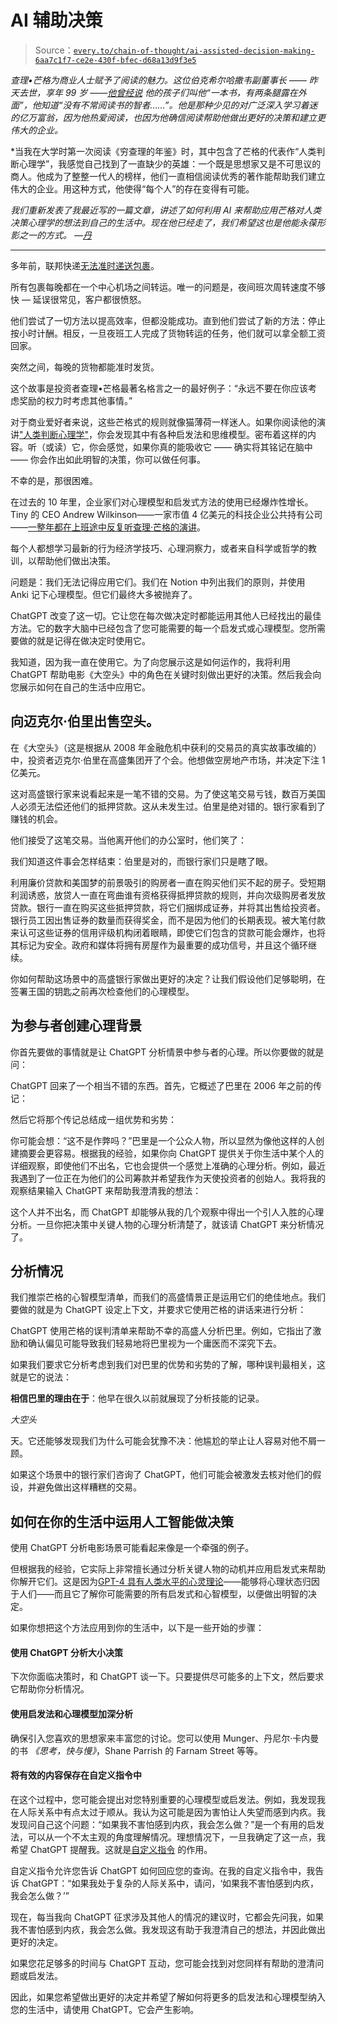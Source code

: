 <!--yml

分类：COT 专栏

日期：2024-05-08 11:07:21

-->

# AI 辅助决策

> Source：[`every.to/chain-of-thought/ai-assisted-decision-making-6aa7c1f7-ce2e-430f-bfec-d68a13d9f3e5`](https://every.to/chain-of-thought/ai-assisted-decision-making-6aa7c1f7-ce2e-430f-bfec-d68a13d9f3e5)

*查理•芒格为商业人士赋予了阅读的魅力。这位伯克希尔哈撒韦副董事长 —— 昨天去世，享年 99 岁 ——*[*他曾经说*](https://www.goodreads.com/author/quotes/236437.Charles_T_Munger) *他的孩子们叫他“一本书，有两条腿露在外面”，他知道“没有不常阅读书的智者……”。他是那种少见的对广泛深入学习着迷的亿万富翁，因为他热爱阅读，也因为他确信阅读帮助他做出更好的决策和建立更伟大的企业。*

*当我在大学时第一次阅读《穷查理的年鉴》时，其中包含了芒格的代表作“人类判断心理学”，我感觉自己找到了一直缺少的英雄：一个既是思想家又是不可思议的商人。他成为了整整一代人的榜样，他们一直相信阅读优秀的著作能帮助我们建立伟大的企业。用这种方式，他使得“每个人”的存在变得有可能。

*我们重新发表了我最近写的一篇文章，讲述了如何利用 AI 来帮助应用芒格对人类决策心理学的想法到自己的生活中。现在他已经走了，我们希望这也是他能永葆形影之一的方式。 —*[*丹*](https://twitter.com/danshipper)

* * *

多年前，联邦快递[无法准时递送包裹](https://fs.blog/bias-incentives-reinforcement/#:~:text=Munger%20talks%20about%20Federal%20Express,can%27t%20be%20done%20fast.)。

所有包裹每晚都在一个中心机场之间转运。唯一的问题是，夜间班次周转速度不够快 — 延误很常见，客户都很愤怒。

他们尝试了一切方法以提高效率，但都没能成功。直到他们尝试了新的方法：停止按小时计酬。相反，一旦夜班工人完成了货物转运的任务，他们就可以拿全额工资回家。

突然之间，每晚的货物都能准时发货。

这个故事是投资者查理•芒格最著名格言之一的最好例子：“永远不要在你应该考虑奖励的权力时考虑其他事情。”

对于商业爱好者来说，这些芒格式的规则就像猫薄荷一样迷人。如果你阅读他的演讲["人类判断心理学"](https://fs.blog/great-talks/psychology-human-misjudgment/)，你会发现其中有各种启发法和思维模型。密布着这样的内容。听（或读）它，你会感觉，如果你真的能吸收它 —— 确实将其铭记在脑中 —— 你会作出如此明智的决策，你可以做任何事。

不幸的是，那很困难。

在过去的 10 年里，企业家们对心理模型和启发式方法的使用已经爆炸性增长。 Tiny 的 CEO Andrew Wilkinson——一家市值 4 亿美元的科技企业公共持有公司——[一整年都在上班途中反复听查理·芒格的演讲](https://twitter.com/awilkinson/status/1346124233060061186)。

每个人都想学习最新的行为经济学技巧、心理洞察力，或者来自科学或哲学的教训，以帮助他们做出决策。

问题是：我们无法记得应用它们。我们在 Notion 中列出我们的原则，并使用 Anki 记下心理模型。但它们最终大多被抛弃了。

ChatGPT 改变了这一切。它让您在每次做决定时都能运用其他人已经找出的最佳方法。它的数字大脑中已经包含了您可能需要的每一个启发式或心理模型。您所需要做的就是记得在做决定时使用它。

我知道，因为我一直在使用它。为了向您展示这是如何运作的，我将利用 ChatGPT 帮助电影《大空头》中的角色在关键时刻做出更好的决策。然后我会向您展示如何在自己的生活中应用它。

## 向迈克尔·伯里出售空头。

在《大空头》（这是根据从 2008 年金融危机中获利的交易员的真实故事改编的）中，投资者迈克尔·伯里在高盛集团开了个会。他想做空房地产市场，并决定下注 1 亿美元。

这对高盛银行家来说看起来是一笔不错的交易。为了使这笔交易亏钱，数百万美国人必须无法偿还他们的抵押贷款。这从未发生过。伯里是绝对错的。银行家看到了赚钱的机会。

他们接受了这笔交易。当他离开他们的办公室时，他们笑了：

我们知道这件事会怎样结束：伯里是对的，而银行家们只是瞎了眼。

利用廉价贷款和美国梦的前景吸引的购房者一直在购买他们买不起的房子。受短期利润诱惑，放贷人一直在弯曲谁有资格获得抵押贷款的规则，并向次级购房者发放贷款。银行一直在购买这些抵押贷款，将它们捆绑成证券，并将其出售给投资者。银行员工因出售证券的数量而获得奖金，而不是因为他们的长期表现。被大笔付款来认可这些证券的信用评级机构闭着眼睛，即使它们包含的贷款可能会爆炸，也将其标记为安全。政府和媒体将拥有房屋作为最重要的成功信号，并且这个循环继续。

你如何帮助这场景中的高盛银行家做出更好的决定？让我们假设他们足够聪明，在签署王国的钥匙之前再次检查他们的心理模型。

## 为参与者创建心理背景

你首先要做的事情就是让 ChatGPT 分析情景中参与者的心理。所以你要做的就是问：

ChatGPT 回来了一个相当不错的东西。首先，它概述了巴里在 2006 年之前的传记：

然后它将那个传记总结成一组优势和劣势：

你可能会想：“这不是作弊吗？”巴里是一个公众人物，所以显然为像他这样的人创建摘要会更容易。根据我的经验，如果你向 ChatGPT 提供关于你生活中某个人的详细观察，即使他们不出名，它也会提供一个感觉上准确的心理分析。例如，最近我遇到了一位正在为他们的公司筹款并希望我作为天使投资者的创始人。我将我的观察结果输入 ChatGPT 来帮助我澄清我的想法：

这个人并不出名，而 ChatGPT 却能够从我的几个观察中得出一个引人入胜的心理分析。一旦你把决策中关键人物的心理分析清楚了，就该请 ChatGPT 来分析情况了。

## 分析情况

我们推崇芒格的心智模型清单，而我们的高盛情景正是运用它们的绝佳地点。我们要做的就是为 ChatGPT 设定上下文，并要求它使用芒格的讲话来进行分析：

ChatGPT 使用芒格的误判清单来帮助不幸的高盛人分析巴里。例如，它指出了激励和确认偏见可能导致我们轻易地将巴里视为一个庸医而不深究下去。

如果我们要求它分析考虑到我们对巴里的优势和劣势的了解，哪种误判最相关，这就是它的说法：

**相信巴里的理由在于**：他早在很久以前就展现了分析技能的记录。

*大空头*

天。它还能够发现我们为什么可能会犹豫不决：他尴尬的举止让人容易对他不屑一顾。

如果这个场景中的银行家们咨询了 ChatGPT，他们可能会被激发去核对他们的假设，并避免做出这样糟糕的交易。

## 如何在你的生活中运用人工智能做决策

使用 ChatGPT 分析电影场景可能看起来像是一个牵强的例子。

但根据我的经验，它实际上非常擅长通过分析关键人物的动机并应用启发式来帮助你解开它们。这是因为[GPT-4 具有人类水平的心灵理论](https://twitter.com/aibreakfast/status/1652505387860647936)——能够将心理状态归因于人们——而且它了解你可能需要的所有启发式和心智模型，以便做出明智的决定。

如果你想把这个方法应用到你的生活中，以下是一些开始的步骤：

#### **使用 ChatGPT 分析大小决策**

下次你面临决策时，和 ChatGPT 谈一下。只要提供尽可能多的上下文，然后要求它帮助你分析情况。

#### **使用启发法和心理模型加深分析**

确保引入您喜欢的思想家来丰富您的讨论。您可以使用 Munger、丹尼尔·卡内曼的书 *《思考，快与慢》*，Shane Parrish 的 Farnam Street 等等。

#### **将有效的内容保存在自定义指令中**

在这个过程中，您可能会提出对您特别重要的心理模型或启发法。例如，我发现我在人际关系中有点太过于顺从。我认为这可能是因为害怕让人失望而感到内疚。我发现问自己这个问题：“如果我不害怕感到内疚，我会怎么做？”是一个有用的启发法，可以从一个不太主观的角度理解情况。理想情况下，一旦我确定了这一点，我希望 ChatGPT 提醒我。这就是[自定义指令](https://every.to/chain-of-thought/using-chatgpt-custom-instructions-for-fun-and-profit?sid=26220) 的作用。

自定义指令允许您告诉 ChatGPT 如何回应您的查询。在我的自定义指令中，我告诉 ChatGPT：“如果我处于复杂的人际关系中，请问，‘如果我不害怕感到内疚，我会怎么做？’”

现在，每当我向 ChatGPT 征求涉及其他人的情况的建议时，它都会先问我，如果我不害怕感到内疚，我会怎么做。我发现这有助于我澄清自己的想法，并因此做出更好的决定。

如果您花足够多的时间与 ChatGPT 互动，您可能会找到对您同样有帮助的澄清问题或启发法。

因此，如果您希望做出更好的决定并希望了解如何将更多的启发法和心理模型纳入您的生活中，请使用 ChatGPT。它会产生影响。
